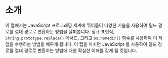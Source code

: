 # 소개

이 랩에서는 JavaScript 프로그래밍 세계에 뛰어들어 다양한 기술을 사용하여 틸드 경로를 절대 경로로 변환하는 방법을 살펴봅니다. 정규 표현식, `String.prototype.replace()` 메서드, 그리고 `os.homedir()` 함수를 사용하여 이 작업을 수행하는 방법을 배우게 됩니다. 이 랩을 마치면 JavaScript 를 사용하여 틸드 경로를 절대 경로로 변환하는 방법에 대한 확실한 이해를 갖게 될 것입니다.
